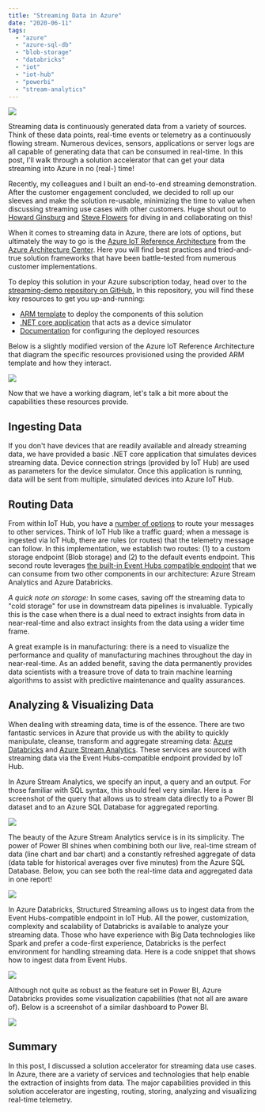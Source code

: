 ```yaml
---
title: "Streaming Data in Azure"
date: "2020-06-11"
tags: 
  - "azure"
  - "azure-sql-db"
  - "blob-storage"
  - "databricks"
  - "iot"
  - "iot-hub"
  - "powerbi"
  - "stream-analytics"
---
```


![](images/stream-architecture-2-1024x703.png)

Streaming data is continuously generated data from a variety of sources. Think of these data points, real-time events or telemetry as a continuously flowing stream. Numerous devices, sensors, applications or server logs are all capable of generating data that can be consumed in real-time. In this post, I'll walk through a solution accelerator that can get your data streaming into Azure in no (real-) time!

Recently, my colleagues and I built an end-to-end streaming demonstration. After the customer engagement concluded, we decided to roll up our sleeves and make the solution re-usable, minimizing the time to value when discussing streaming use cases with other customers. Huge shout out to [Howard Ginsburg](https://www.linkedin.com/in/howardginsburg/) and [Steve Flowers](https://www.linkedin.com/in/steven-flowers/) for diving in and collaborating on this!

When it comes to streaming data in Azure, there are lots of options, but ultimately the way to go is the [Azure IoT Reference Architecture](https://docs.microsoft.com/en-us/azure/architecture/reference-architectures/iot) from the [Azure Architecture Center](https://docs.microsoft.com/en-us/azure/architecture/). Here you will find best practices and tried-and-true solution frameworks that have been battle-tested from numerous customer implementations.

To deploy this solution in your Azure subscription today, head over to the [streaming-demo repository on GitHub.](https://github.com/GLRAzure/streaming-demo) In this repository, you will find these key resources to get you up-and-running:

- [ARM template](https://github.com/GLRAzure/streaming-demo/blob/master/deploy-template/DeployStreamingTemplate.json) to deploy the components of this solution
- [.NET core application](https://github.com/GLRAzure/streaming-demo/tree/master/IoTDeviceSimulator) that acts as a device simulator
- [Documentation](https://github.com/GLRAzure/streaming-demo/blob/master/README.md) for configuring the deployed resources

Below is a slightly modified version of the Azure IoT Reference Architecture that diagram the specific resources provisioned using the provided ARM template and how they interact.

![](images/stream-architecture-1-1024x703.png)

Now that we have a working diagram, let's talk a bit more about the capabilities these resources provide.

## Ingesting Data

If you don't have devices that are readily available and already streaming data, we have provided a basic .NET core application that simulates devices streaming data. Device connection strings (provided by IoT Hub) are used as parameters for the device simulator. Once this application is running, data will be sent from multiple, simulated devices into Azure IoT Hub.

## Routing Data

From within IoT Hub, you have a [number of options](https://docs.microsoft.com/en-us/azure/iot-hub/iot-hub-devguide-messages-d2c) to route your messages to other services. Think of IoT Hub like a traffic guard; when a message is ingested via IoT Hub, there are rules (or routes) that the telemetry message can follow. In this implementation, we establish two routes: (1) to a custom storage endpoint (Blob storage) and (2) to the default events endpoint. This second route leverages [the built-in Event Hubs compatible endpoint](https://docs.microsoft.com/en-us/azure/iot-hub/iot-hub-devguide-messages-read-builtin) that we can consume from two other components in our architecture: Azure Stream Analytics and Azure Databricks.

_A quick note on storage:_ In some cases, saving off the streaming data to "cold storage" for use in downstream data pipelines is invaluable. Typically this is the case when there is a dual need to extract insights from data in near-real-time and also extract insights from the data using a wider time frame.

A great example is in manufacturing: there is a need to visualize the performance and quality of manufacturing machines throughout the day in near-real-time. As an added benefit, saving the data permanently provides data scientists with a treasure trove of data to train machine learning algorithms to assist with predictive maintenance and quality assurances.

## Analyzing & Visualizing Data

When dealing with streaming data, time is of the essence. There are two fantastic services in Azure that provide us with the ability to quickly manipulate, cleanse, transform and aggregate streaming data: [Azure Databricks](https://docs.microsoft.com/en-us/azure/databricks/getting-started/spark/streaming) and [Azure Stream Analytics](https://docs.microsoft.com/en-us/azure/stream-analytics/stream-analytics-introduction). These services are sourced with streaming data via the Event Hubs-compatible endpoint provided by IoT Hub.

In Azure Stream Analytics, we specify an input, a query and an output. For those familiar with SQL syntax, this should feel very similar. Here is a screenshot of the query that allows us to stream data directly to a Power BI dataset and to an Azure SQL Database for aggregated reporting.

![](images/stream-analytics.png)

The beauty of the Azure Stream Analytics service is in its simplicity. The power of Power BI shines when combining both our live, real-time stream of data (line chart and bar chart) and a constantly refreshed aggregate of data (data table for historical averages over five minutes) from the Azure SQL Database. Below, you can see both the real-time data and aggregated data in one report!

![](images/powerbi-dashboard.png)

In Azure Databricks, Structured Streaming allows us to ingest data from the Event Hubs-compatible endpoint in IoT Hub. All the power, customization, complexity and scalability of Databricks is available to analyze your streaming data. Those who have experience with Big Data technologies like Spark and prefer a code-first experience, Databricks is the perfect environment for handling streaming data. Here is a code snippet that shows how to ingest data from Event Hubs.

![](images/stream-databricks.png)

Although not quite as robust as the feature set in Power BI, Azure Databricks provides some visualization capabilities (that not all are aware of). Below is a screenshot of a similar dashboard to Power BI.

![](images/databricks-dashboard.png)

## Summary

In this post, I discussed a solution accelerator for streaming data use cases. In Azure, there are a variety of services and technologies that help enable the extraction of insights from data. The major capabilities provided in this solution accelerator are ingesting, routing, storing, analyzing and visualizing real-time telemetry.
